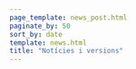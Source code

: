 ```yaml
---
page_template: news_post.html
paginate_by: 50
sort_by: date
template: news.html
title: "Notícies i versions"
---
```

